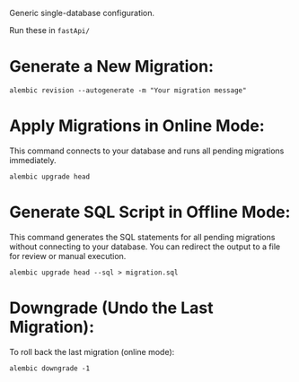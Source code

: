 Generic single-database configuration.

Run these in `fastApi/`

# Generate a New Migration:

`alembic revision --autogenerate -m "Your migration message"`

# Apply Migrations in Online Mode:

This command connects to your database and runs all pending migrations immediately.

`alembic upgrade head`

# Generate SQL Script in Offline Mode:

This command generates the SQL statements for all pending migrations without connecting to your database. You can redirect the output to a file for review or manual execution.

`alembic upgrade head --sql > migration.sql`

# Downgrade (Undo the Last Migration):

To roll back the last migration (online mode):

`alembic downgrade -1`
